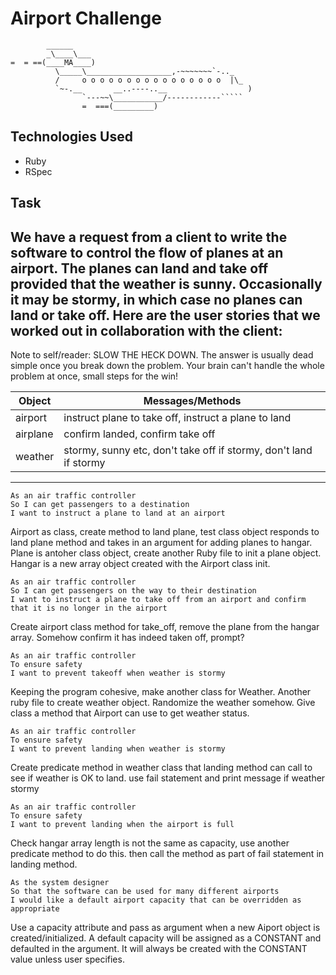 Airport Challenge
=================

```
        ______
        _\____\___
=  = ==(____MA____)
          \_____\___________________,-~~~~~~~`-.._
          /     o o o o o o o o o o o o o o o o  |\_
          `~-.__       __..----..__                  )
                `---~~\___________/------------`````
                =  ===(_________)

```

Technologies Used
---------

* Ruby
* RSpec

Task
-----

We have a request from a client to write the software to control the flow of planes at an airport. The planes can land and take off provided that the weather is sunny. Occasionally it may be stormy, in which case no planes can land or take off.  Here are the user stories that we worked out in collaboration with the client:
-----
Note to self/reader: SLOW THE HECK DOWN. The answer is usually dead simple once you break down the problem. Your brain can't handle the whole problem at once, small steps for the win!

Object  | Messages/Methods
------------- | -------------
airport | instruct plane to take off, instruct a plane to land
airplane | confirm landed, confirm take off
weather | stormy, sunny etc, don't take off if stormy, don't land if stormy
-----

```
As an air traffic controller 
So I can get passengers to a destination 
I want to instruct a plane to land at an airport
```
Airport as class, create method to land plane, test class object responds to land plane method and takes in an argument for adding planes to hangar.
Plane is antoher class object, create another Ruby file to init a plane object.
Hangar is a new array object created with the Airport class init.

```
As an air traffic controller 
So I can get passengers on the way to their destination 
I want to instruct a plane to take off from an airport and confirm that it is no longer in the airport
```
Create airport class method for take_off, remove the plane from the hangar array. Somehow confirm it has indeed taken off, prompt?
```
As an air traffic controller 
To ensure safety 
I want to prevent takeoff when weather is stormy 
```
Keeping the program cohesive, make another class for Weather. Another ruby file to create weather object. Randomize the weather somehow. Give class a method that Airport can use to get weather status.

```
As an air traffic controller 
To ensure safety 
I want to prevent landing when weather is stormy 
```
Create predicate method in weather class that landing method can call to see if weather is OK to land. use fail statement and print message if weather stormy
```
As an air traffic controller 
To ensure safety 
I want to prevent landing when the airport is full
```
Check hangar array length is not the same as capacity, use another predicate method to do this. then call the method as part of fail statement in landing method.
```
As the system designer
So that the software can be used for many different airports
I would like a default airport capacity that can be overridden as appropriate
```
Use a capacity attribute and pass as argument when a new Aiport object is created/initialized.
A default capacity will be assigned as a CONSTANT and defaulted in the argument. It will always be created with the CONSTANT value unless user specifies.
